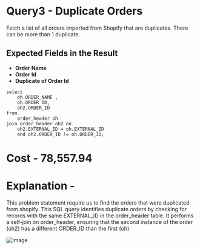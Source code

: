 # Query3 - Duplicate Orders
Fetch a list of all orders imported from Shopify that are duplicates. There can be more than 1 duplicate.
## Expected Fields in the Result

- **Order Name**  
- **Order Id**  
- **Duplicate of Order Id**

```
select
	oh.ORDER_NAME ,
	oh.ORDER_ID,
	oh2.ORDER_ID
from
	order_header oh
join order_header oh2 on
	oh2.EXTERNAL_ID = oh.EXTERNAL_ID
	and oh2.ORDER_ID != oh.ORDER_ID;
```

# Cost - 78,557.94
# Explanation -
This problem statement require us to find the orders that were duplicated from shopify.
This SQL query identifies duplicate orders by checking for records with the same EXTERNAL_ID in the order_header table.
It performs a self-join on order_header, ensuring that the second instance of the order (oh2) has a different ORDER_ID than the first (oh)

![image](https://github.com/user-attachments/assets/39830700-d1e1-48b6-acc5-c4601f6ed7d4)

